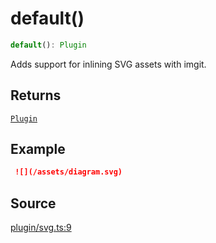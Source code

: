 # default()

```ts
default(): Plugin
```

Adds support for inlining SVG assets with imgit.

## Returns

[`Plugin`](../../../server/type-aliases/Plugin.md)

## Example

```md
 ![](/assets/diagram.svg)
 ```

## Source

[plugin/svg.ts:9](https://github.com/Elringus/Imgit/blob/157689c/src/plugin/svg.ts#L9)
